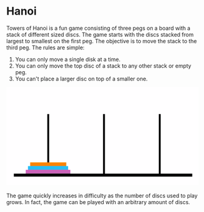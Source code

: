 # Hanoi

Towers of Hanoi is a fun game consisting of three pegs on a board  with a stack of different sized discs.
The game starts with the discs stacked from largest to smallest on the first peg. The objective is to move the stack to the third peg. The rules are simple:

1. You can only move a single disk at a time.
1. You can only move the top disc of a stack to any other stack or empty peg.
1. You can't place a larger disc on top of a smaller one. 

![](static/hanoi.gif)

The game quickly increases in difficulty as the number of discs used to play grows. In fact, the game can be played with an arbitrary amount of discs.
